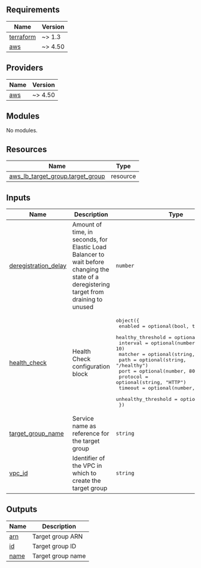 <!-- BEGIN_TF_DOCS -->
## Requirements

| Name | Version |
|------|---------|
| <a name="requirement_terraform"></a> [terraform](#requirement\_terraform) | ~> 1.3 |
| <a name="requirement_aws"></a> [aws](#requirement\_aws) | ~> 4.50 |

## Providers

| Name | Version |
|------|---------|
| <a name="provider_aws"></a> [aws](#provider\_aws) | ~> 4.50 |

## Modules

No modules.

## Resources

| Name | Type |
|------|------|
| [aws_lb_target_group.target_group](https://registry.terraform.io/providers/hashicorp/aws/latest/docs/resources/lb_target_group) | resource |

## Inputs

| Name | Description | Type | Default | Required |
|------|-------------|------|---------|:--------:|
| <a name="input_deregistration_delay"></a> [deregistration\_delay](#input\_deregistration\_delay) | Amount of time, in seconds, for Elastic Load Balancer to wait before changing the state of a deregistering target from draining to unused | `number` | `30` | no |
| <a name="input_health_check"></a> [health\_check](#input\_health\_check) | Health Check configuration block | <pre>object({<br>    enabled             = optional(bool, true)<br>    healthy_threshold   = optional(number, 2)<br>    interval            = optional(number, 10)<br>    matcher             = optional(string, "200")<br>    path                = optional(string, "/healthy")<br>    port                = optional(number, 80)<br>    protocol            = optional(string, "HTTP")<br>    timeout             = optional(number, 5)<br>    unhealthy_threshold = optional(number, 5)<br>  })</pre> | n/a | yes |
| <a name="input_target_group_name"></a> [target\_group\_name](#input\_target\_group\_name) | Service name as reference for the target group | `string` | n/a | yes |
| <a name="input_vpc_id"></a> [vpc\_id](#input\_vpc\_id) | Identifier of the VPC in which to create the target group | `string` | n/a | yes |

## Outputs

| Name | Description |
|------|-------------|
| <a name="output_arn"></a> [arn](#output\_arn) | Target group ARN |
| <a name="output_id"></a> [id](#output\_id) | Target group ID |
| <a name="output_name"></a> [name](#output\_name) | Target group name |
<!-- END_TF_DOCS -->